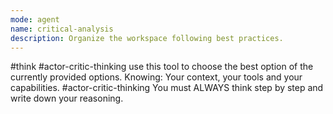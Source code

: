 ```yaml
---
mode: agent
name: critical-analysis
description: Organize the workspace following best practices.
---
```

#think
#actor-critic-thinking use this tool to choose the best option of the currently provided options. Knowing: Your context, your tools and your capabilities.
#actor-critic-thinking You must ALWAYS think step by step and write down your reasoning.
